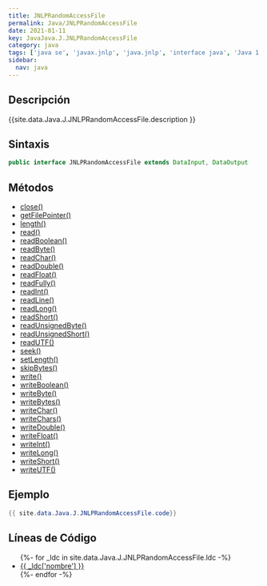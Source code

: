 ```yaml
---
title: JNLPRandomAccessFile
permalink: Java/JNLPRandomAccessFile
date: 2021-01-11
key: JavaJava.J.JNLPRandomAccessFile
category: java
tags: ['java se', 'javax.jnlp', 'java.jnlp', 'interface java', 'Java 1.4.2']
sidebar: 
  nav: java
---
```


## Descripción
{{site.data.Java.J.JNLPRandomAccessFile.description }}

## Sintaxis
~~~java
public interface JNLPRandomAccessFile extends DataInput, DataOutput
~~~

## Métodos
* [close()](/Java/JNLPRandomAccessFile/close)
* [getFilePointer()](/Java/JNLPRandomAccessFile/getFilePointer)
* [length()](/Java/JNLPRandomAccessFile/length)
* [read()](/Java/JNLPRandomAccessFile/read)
* [readBoolean()](/Java/JNLPRandomAccessFile/readBoolean)
* [readByte()](/Java/JNLPRandomAccessFile/readByte)
* [readChar()](/Java/JNLPRandomAccessFile/readChar)
* [readDouble()](/Java/JNLPRandomAccessFile/readDouble)
* [readFloat()](/Java/JNLPRandomAccessFile/readFloat)
* [readFully()](/Java/JNLPRandomAccessFile/readFully)
* [readInt()](/Java/JNLPRandomAccessFile/readInt)
* [readLine()](/Java/JNLPRandomAccessFile/readLine)
* [readLong()](/Java/JNLPRandomAccessFile/readLong)
* [readShort()](/Java/JNLPRandomAccessFile/readShort)
* [readUnsignedByte()](/Java/JNLPRandomAccessFile/readUnsignedByte)
* [readUnsignedShort()](/Java/JNLPRandomAccessFile/readUnsignedShort)
* [readUTF()](/Java/JNLPRandomAccessFile/readUTF)
* [seek()](/Java/JNLPRandomAccessFile/seek)
* [setLength()](/Java/JNLPRandomAccessFile/setLength)
* [skipBytes()](/Java/JNLPRandomAccessFile/skipBytes)
* [write()](/Java/JNLPRandomAccessFile/write)
* [writeBoolean()](/Java/JNLPRandomAccessFile/writeBoolean)
* [writeByte()](/Java/JNLPRandomAccessFile/writeByte)
* [writeBytes()](/Java/JNLPRandomAccessFile/writeBytes)
* [writeChar()](/Java/JNLPRandomAccessFile/writeChar)
* [writeChars()](/Java/JNLPRandomAccessFile/writeChars)
* [writeDouble()](/Java/JNLPRandomAccessFile/writeDouble)
* [writeFloat()](/Java/JNLPRandomAccessFile/writeFloat)
* [writeInt()](/Java/JNLPRandomAccessFile/writeInt)
* [writeLong()](/Java/JNLPRandomAccessFile/writeLong)
* [writeShort()](/Java/JNLPRandomAccessFile/writeShort)
* [writeUTF()](/Java/JNLPRandomAccessFile/writeUTF)

## Ejemplo
~~~java
{{ site.data.Java.J.JNLPRandomAccessFile.code}}
~~~

## Líneas de Código
<ul>
{%- for _ldc in site.data.Java.J.JNLPRandomAccessFile.ldc -%}
   <li>
       <a href="{{_ldc['url'] }}">{{ _ldc['nombre'] }}</a>
   </li>
{%- endfor -%}
</ul>
